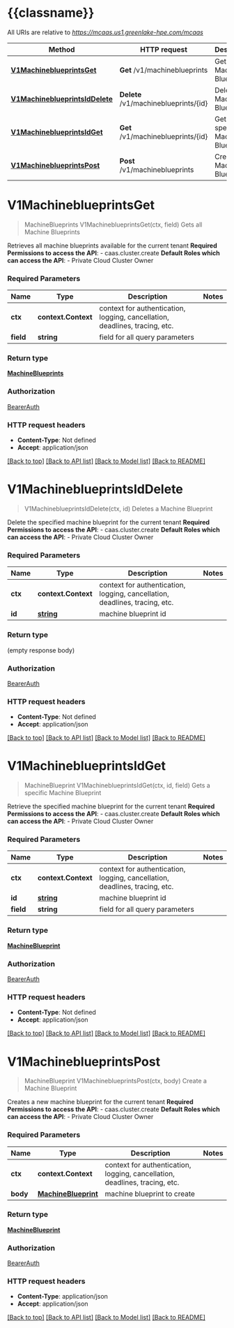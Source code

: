 # {{classname}}

All URIs are relative to *https://mcaas.us1.greenlake-hpe.com/mcaas*

Method | HTTP request | Description
------------- | ------------- | -------------
[**V1MachineblueprintsGet**](MachineBlueprintsApi.md#V1MachineblueprintsGet) | **Get** /v1/machineblueprints | Gets all Machine Blueprints
[**V1MachineblueprintsIdDelete**](MachineBlueprintsApi.md#V1MachineblueprintsIdDelete) | **Delete** /v1/machineblueprints/{id} | Deletes a Machine Blueprint
[**V1MachineblueprintsIdGet**](MachineBlueprintsApi.md#V1MachineblueprintsIdGet) | **Get** /v1/machineblueprints/{id} | Gets a specific Machine Blueprint
[**V1MachineblueprintsPost**](MachineBlueprintsApi.md#V1MachineblueprintsPost) | **Post** /v1/machineblueprints | Create a Machine Blueprint

# **V1MachineblueprintsGet**
> MachineBlueprints V1MachineblueprintsGet(ctx, field)
Gets all Machine Blueprints

Retrieves all machine blueprints available for the current tenant  **Required Permissions to access the API**:    - caas.cluster.create  **Default Roles which can access the API**:    - Private Cloud Cluster Owner 

### Required Parameters

Name | Type | Description  | Notes
------------- | ------------- | ------------- | -------------
 **ctx** | **context.Context** | context for authentication, logging, cancellation, deadlines, tracing, etc.
  **field** | **string**| field for all query parameters | 

### Return type

[**MachineBlueprints**](MachineBlueprints.md)

### Authorization

[BearerAuth](../README.md#BearerAuth)

### HTTP request headers

 - **Content-Type**: Not defined
 - **Accept**: application/json

[[Back to top]](#) [[Back to API list]](../README.md#documentation-for-api-endpoints) [[Back to Model list]](../README.md#documentation-for-models) [[Back to README]](../README.md)

# **V1MachineblueprintsIdDelete**
> V1MachineblueprintsIdDelete(ctx, id)
Deletes a Machine Blueprint

Delete the specified machine blueprint for the current tenant  **Required Permissions to access the API**:    - caas.cluster.create  **Default Roles which can access the API**:    - Private Cloud Cluster Owner 

### Required Parameters

Name | Type | Description  | Notes
------------- | ------------- | ------------- | -------------
 **ctx** | **context.Context** | context for authentication, logging, cancellation, deadlines, tracing, etc.
  **id** | [**string**](.md)| machine blueprint id | 

### Return type

 (empty response body)

### Authorization

[BearerAuth](../README.md#BearerAuth)

### HTTP request headers

 - **Content-Type**: Not defined
 - **Accept**: application/json

[[Back to top]](#) [[Back to API list]](../README.md#documentation-for-api-endpoints) [[Back to Model list]](../README.md#documentation-for-models) [[Back to README]](../README.md)

# **V1MachineblueprintsIdGet**
> MachineBlueprint V1MachineblueprintsIdGet(ctx, id, field)
Gets a specific Machine Blueprint

Retrieve the specified machine blueprint for the current tenant  **Required Permissions to access the API**:    - caas.cluster.create  **Default Roles which can access the API**:    - Private Cloud Cluster Owner 

### Required Parameters

Name | Type | Description  | Notes
------------- | ------------- | ------------- | -------------
 **ctx** | **context.Context** | context for authentication, logging, cancellation, deadlines, tracing, etc.
  **id** | [**string**](.md)| machine blueprint id | 
  **field** | **string**| field for all query parameters | 

### Return type

[**MachineBlueprint**](MachineBlueprint.md)

### Authorization

[BearerAuth](../README.md#BearerAuth)

### HTTP request headers

 - **Content-Type**: Not defined
 - **Accept**: application/json

[[Back to top]](#) [[Back to API list]](../README.md#documentation-for-api-endpoints) [[Back to Model list]](../README.md#documentation-for-models) [[Back to README]](../README.md)

# **V1MachineblueprintsPost**
> MachineBlueprint V1MachineblueprintsPost(ctx, body)
Create a Machine Blueprint

Creates a new machine blueprint for the current tenant  **Required Permissions to access the API**:    - caas.cluster.create  **Default Roles which can access the API**:    - Private Cloud Cluster Owner 

### Required Parameters

Name | Type | Description  | Notes
------------- | ------------- | ------------- | -------------
 **ctx** | **context.Context** | context for authentication, logging, cancellation, deadlines, tracing, etc.
  **body** | [**MachineBlueprint**](MachineBlueprint.md)| machine blueprint to create | 

### Return type

[**MachineBlueprint**](MachineBlueprint.md)

### Authorization

[BearerAuth](../README.md#BearerAuth)

### HTTP request headers

 - **Content-Type**: application/json
 - **Accept**: application/json

[[Back to top]](#) [[Back to API list]](../README.md#documentation-for-api-endpoints) [[Back to Model list]](../README.md#documentation-for-models) [[Back to README]](../README.md)

